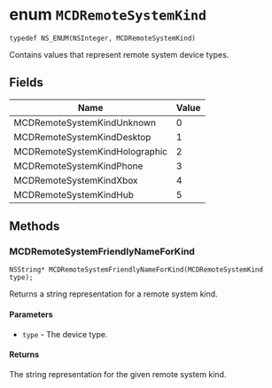 # enum `MCDRemoteSystemKind` 

```
typedef NS_ENUM(NSInteger, MCDRemoteSystemKind)
```

Contains values that represent remote system device types.

## Fields

Name  | Value                                
--------------------------------|---------------------------------------------
MCDRemoteSystemKindUnknown | 0
MCDRemoteSystemKindDesktop | 1
MCDRemoteSystemKindHolographic | 2
MCDRemoteSystemKindPhone | 3
MCDRemoteSystemKindXbox | 4
MCDRemoteSystemKindHub | 5

## Methods

### MCDRemoteSystemFriendlyNameForKind
`NSString* MCDRemoteSystemFriendlyNameForKind(MCDRemoteSystemKind type);`

Returns a string representation for a remote system kind.

#### Parameters
* `type` - The device type.

#### Returns
The string representation for the given remote system kind.